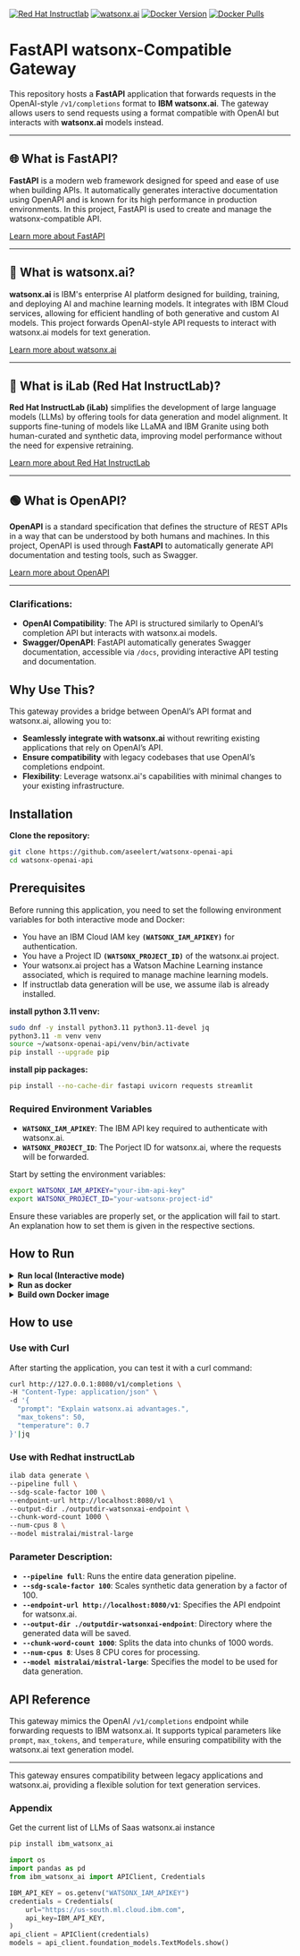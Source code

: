 [![Red Hat Instructlab](https://img.shields.io/badge/Redhat-Instructlab-purple)](https://instructlab.ai/)
[![watsonx.ai](https://img.shields.io/badge/IBM-watsonx.ai-blue)](https://dataplatform.cloud.ibm.com/wx/home?context=wx)
[![Docker Version](https://img.shields.io/docker/v/aseelert/watsonxai-endpoint)](https://hub.docker.com/r/aseelert/watsonxai-endpoint)
[![Docker Pulls](https://img.shields.io/docker/pulls/aseelert/watsonxai-endpoint)](https://hub.docker.com/r/aseelert/watsonxai-endpoint)

# FastAPI watsonx-Compatible Gateway

This repository hosts a **FastAPI** application that forwards requests in the OpenAI-style `/v1/completions` format to **IBM watsonx.ai**. The gateway allows users to send requests using a format compatible with OpenAI but interacts with **watsonx.ai** models instead.

---

## 🌐 What is FastAPI?

**FastAPI** is a modern web framework designed for speed and ease of use when building APIs. It automatically generates interactive documentation using OpenAPI and is known for its high performance in production environments. In this project, FastAPI is used to create and manage the watsonx-compatible API.

[Learn more about FastAPI](https://fastapi.tiangolo.com/)

---

## 🔵 What is watsonx.ai?

**watsonx.ai** is IBM's enterprise AI platform designed for building, training, and deploying AI and machine learning models. It integrates with IBM Cloud services, allowing for efficient handling of both generative and custom AI models. This project forwards OpenAI-style API requests to interact with watsonx.ai models for text generation.

[Learn more about watsonx.ai](https://www.ibm.com/watsonx)

---

## 🔴 What is iLab (Red Hat InstructLab)?

**Red Hat InstructLab (iLab)** simplifies the development of large language models (LLMs) by offering tools for data generation and model alignment. It supports fine-tuning of models like LLaMA and IBM Granite using both human-curated and synthetic data, improving model performance without the need for expensive retraining.

[Learn more about Red Hat InstructLab](https://instructlab.ai)

---

## 🟢 What is OpenAPI?

**OpenAPI** is a standard specification that defines the structure of REST APIs in a way that can be understood by both humans and machines. In this project, OpenAPI is used through **FastAPI** to automatically generate API documentation and testing tools, such as Swagger.

[Learn more about OpenAPI](https://swagger.io/specification/)

---

### Clarifications:
- **OpenAI Compatibility**: The API is structured similarly to OpenAI’s completion API but interacts with watsonx.ai models.
- **Swagger/OpenAPI**: FastAPI automatically generates Swagger documentation, accessible via `/docs`, providing interactive API testing and documentation.




## Why Use This?

This gateway provides a bridge between OpenAI’s API format and watsonx.ai, allowing you to:
- **Seamlessly integrate with watsonx.ai** without rewriting existing applications that rely on OpenAI’s API.
- **Ensure compatibility** with legacy codebases that use OpenAI’s completions endpoint.
- **Flexibility**: Leverage watsonx.ai's capabilities with minimal changes to your existing infrastructure.

## Installation

**Clone the repository:**
```bash
git clone https://github.com/aseelert/watsonx-openai-api
cd watsonx-openai-api
```

## Prerequisites

Before running this application, you need to set the following environment variables for both interactive mode and Docker:

- You have an IBM Cloud IAM key **`(WATSONX_IAM_APIKEY)`** for authentication.
- You have a Project ID **`(WATSONX_PROJECT_ID)`** of the watsonx.ai project.
- Your watsonx.ai project has a Watson Machine Learning instance associated, which is required to manage machine learning models.
- If instructlab data generation will be use, we assume ilab is already installed.


**install python 3.11 venv:**
```bash
sudo dnf -y install python3.11 python3.11-devel jq
python3.11 -m venv venv
source ~/watsonx-openai-api/venv/bin/activate
pip install --upgrade pip
```

**install pip packages:**
```bash
pip install --no-cache-dir fastapi uvicorn requests streamlit
```

### Required Environment Variables

- **`WATSONX_IAM_APIKEY`**: The IBM API key required to authenticate with watsonx.ai.
- **`WATSONX_PROJECT_ID`**: The Porject ID for watsonx.ai, where the requests will be forwarded.

Start by setting the environment variables:

```bash
export WATSONX_IAM_APIKEY="your-ibm-api-key"
export WATSONX_PROJECT_ID="your-watsonx-project-id"
```

Ensure these variables are properly set, or the application will fail to start.
An explanation how to set them is given in the respective sections.

## How to Run

<details>
<summary><b>Run local (Interactive mode)</b></summary>




If running interactively, use `uvicorn` to start the FastAPI application after setting the environment variables:

```bash
cd fastapi-watsonx

uvicorn watsonxai-endpoint:app --reload --port 8080
```

</details>

<details>
<summary> <b>Run as docker</b></summary>

If you prefer to run this application in a Docker container, follow these steps:

**1. Execute Docker with hub.docker.com image and IBM Variables**
This will start the application in a container, listening on port 8080, and interacting with watsonx.ai via the provided credentials.

```bash
docker run -d -p 8080:8000 --name watsonxai-endpoint \
-e WATSONX_IAM_APIKEY=${WATSONX_IAM_APIKEY} \
-e WATSONX_PROJECT_ID=${WATSONX_PROJECT_ID} \
aseelert/watsonxai-endpoint:1.0
```
</details>

<details>
<summary> <b>Build own Docker image</b></summary>
**1. Build your own local Docker image**

**Project Version**
```bash
cd fastapi-watsonx
docker build -t watsonxai-endpoint:1.0 .
```

**2. Execute Docker with local image and IBM Variables**

For Docker, pass the environment variables with the `-e` flag:

```bash
docker run -d -p 8080:8000 --name watsonxai-endpoint \
-e WATSONX_IAM_APIKEY=${WATSONX_IAM_APIKEY} \
-e WATSONX_PROJECT_ID=${WATSONX_PROJECT_ID} \
watsonxai-endpoint:1.0
```



**4. Activate live logs**

```bash
docker logs -f watsonxai-endpoint
```

</details>

## How to use
### Use with Curl

After starting the application, you can test it with a curl command:

```bash
curl http://127.0.0.1:8080/v1/completions \
-H "Content-Type: application/json" \
-d '{
  "prompt": "Explain watsonx.ai advantages.",
  "max_tokens": 50,
  "temperature": 0.7
}'|jq
```


### Use with Redhat instructLab

```bash
ilab data generate \
--pipeline full \
--sdg-scale-factor 100 \
--endpoint-url http://localhost:8080/v1 \
--output-dir ./outputdir-watsonxai-endpoint \
--chunk-word-count 1000 \
--num-cpus 8 \
--model mistralai/mistral-large
```

### **Parameter Description:**

- **`--pipeline full`**: Runs the entire data generation pipeline.
- **`--sdg-scale-factor 100`**: Scales synthetic data generation by a factor of 100.
- **`--endpoint-url http://localhost:8080/v1`**: Specifies the API endpoint for watsonx.ai.
- **`--output-dir ./outputdir-watsonxai-endpoint`**: Directory where the generated data will be saved.
- **`--chunk-word-count 1000`**: Splits the data into chunks of 1000 words.
- **`--num-cpus 8`**: Uses 8 CPU cores for processing.
- **`--model mistralai/mistral-large`**: Specifies the model to be used for data generation.



## API Reference

This gateway mimics the OpenAI `/v1/completions` endpoint while forwarding requests to IBM watsonx.ai. It supports typical parameters like `prompt`, `max_tokens`, and `temperature`, while ensuring compatibility with the watsonx.ai text generation model.

---

This gateway ensures compatibility between legacy applications and watsonx.ai, providing a flexible solution for text generation services.

### Appendix
Get the current list of LLMs of Saas watsonx.ai instance
```bash
pip install ibm_watsonx_ai
```
```python
import os
import pandas as pd
from ibm_watsonx_ai import APIClient, Credentials

IBM_API_KEY = os.getenv("WATSONX_IAM_APIKEY")
credentials = Credentials(
    url="https://us-south.ml.cloud.ibm.com",
    api_key=IBM_API_KEY,
)
api_client = APIClient(credentials)
models = api_client.foundation_models.TextModels.show()
```
